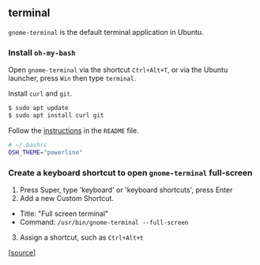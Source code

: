 ## terminal

`gnome-terminal` is the default terminal application in Ubuntu.

### Install `oh-my-bash`

Open `gnome-terminal` via the shortcut `Ctrl+Alt+T`, or via the Ubuntu launcher, press `Win` then type `terminal`.

Install `curl` and `git`.

```bash
$ sudo apt update
$ sudo apt install curl git
```

Follow the
[instructions](https://github.com/ohmybash/oh-my-bash#basic-installation)
in the `README` file.

```bash
# ~/.bashrc
OSH_THEME="powerline"
```

### Create a keyboard shortcut to open `gnome-terminal` full-screen

1. Press Super, type 'keyboard' or 'keyboard shortcuts', press Enter
2. Add a new Custom Shortcut.
  - Title: "Full screen terminal"
  - Command: `/usr/bin/gnome-terminal --full-screen`
3. Assign a shortcut, such as `Ctrl+Alt+t`

[[source](https://askubuntu.com/questions/142487/how-to-start-terminal-in-full-screen)]

